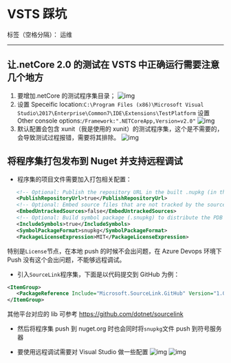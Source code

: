 ﻿# VSTS 踩坑

标签（空格分隔）： 运维

---

## 让.netCore 2.0 的测试在 VSTS 中正确运行需要注意几个地方

1. 要增加.netCore 的测试程序集目录；
   ![img](https://images2017.cnblogs.com/blog/282687/201801/282687-20180106102814362-1931048116.png)
2. 设置 Speceific location:`C:\Program Files (x86)\Microsoft Visual Studio\2017\Enterprise\Common7\IDE\Extensions\TestPlatform` 设置 Other console options:`/Framework:".NETCoreApp,Version=v2.0"`
   ![img](https://images2017.cnblogs.com/blog/282687/201801/282687-20180106102836815-515444835.png)
3. 默认配置会包含 xunit（我是使用的 xunit）的测试程序集，这个是不需要的，会导致测试过程报错，需要将其排除。
   ![img](https://images2017.cnblogs.com/blog/282687/201801/282687-20180106212604346-548141091.png)

## 将程序集打包发布到 Nuget 并支持远程调试

- 程序集的项目文件需要加入打包相关配置：

```xml
   <!-- Optional: Publish the repository URL in the built .nupkg (in the NuSpec <Repository> element) -->
   <PublishRepositoryUrl>true</PublishRepositoryUrl>
   <!-- Optional: Embed source files that are not tracked by the source control manager in the PDB -->
   <EmbedUntrackedSources>false</EmbedUntrackedSources>
   <!-- Optional: Build symbol package (.snupkg) to distribute the PDB containing Source Link -->
   <IncludeSymbols>true</IncludeSymbols>
   <SymbolPackageFormat>snupkg</SymbolPackageFormat>
   <PackageLicenseExpression>MIT</PackageLicenseExpression>
```

特别是`License`节点，在本地 push 的时候不会出问题，在 Azure Devops 环境下 Push 没有这个会出问题，不能够远程调试。

- 引入`SourceLink`程序集，下面是以代码提交到 GitHub 为例：

```xml
<ItemGroup>
   <PackageReference Include="Microsoft.SourceLink.GitHub" Version="1.0.0" PrivateAssets="All" />
</ItemGroup>
```

其他平台对应的 lib 可参考 <https://github.com/dotnet/sourcelink>

- 然后将程序集 push 到 nuget.org 时也会同时将`snupkg`文件 push 到符号服务器

- 要使用远程调试需要对 Visual Studio 做一些配置
  ![img](https://i.imgur.com/Z1YY1Vc.png)
  ![img](https://i.imgur.com/DY5fjyN.png)
